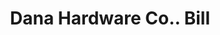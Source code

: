 ---
doi: 10.7916/D8MS550H
date_other: '1890'
date_other_textual: 1890-1899
form: printed ephemera
genre:
- Invoices
name:
- Dana Hardware Co.
object_in_context_url: https://biggert.cul.columbia.edu/items/view/ave_biggert_01781
subject_hierarchical_geographic:
- Boston, Massachusetts, United States
subject_name:
- Dana Hardware Co.
title: Dana Hardware Co.. Bill
sort_title: Dana Hardware Co.. Bill
call_number: ave_biggert_01781
coordinates:
- 42.35805555555556,-71.06361111111111
pid: ave_biggert_01781
identifiers: ave_biggert_01781
thumbnail: https://derivativo-3.library.columbia.edu/iiif/2/ldpd:490800/full/!256,256/0/native.jpg
permalink: "/biggert/ave_biggert_01781/"
layout: iiif-image-page
---